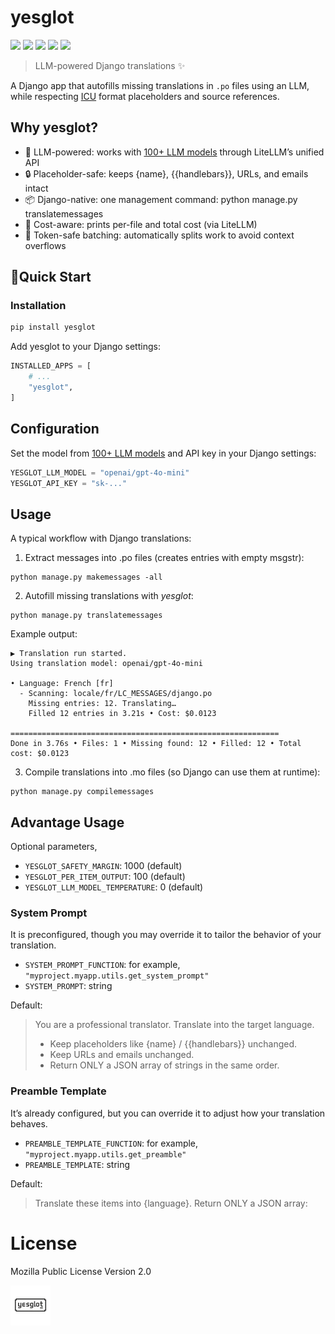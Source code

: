 # yesglot

[![](https://img.shields.io/pypi/v/yesglot)](https://pypi.org/project/yesglot) [![](https://img.shields.io/codecov/c/github/efe/yesglot)](https://app.codecov.io/github/efe/yesglot) [![](https://img.shields.io/github/check-runs/efe/yesglot/main)](https://github.com/efe/yesglot/actions?query=branch%3Amain) [![](https://img.shields.io/github/license/efe/yesglot)](https://github.com/efe/yesglot/blob/main/LICENSE) ![](https://img.shields.io/pypi/frameworkversions/django/yesglot)

> LLM-powered Django translations ✨

A Django app that autofills missing translations in `.po` files using an LLM, while respecting [ICU](https://unicode-org.github.io/icu/) format placeholders and source references.

## Why yesglot?

- 🧠 LLM-powered: works with [100+ LLM models](https://models.litellm.ai/) through LiteLLM’s unified API
- 🔒 Placeholder-safe: keeps {name}, {{handlebars}}, URLs, and emails intact
- 📦 Django-native: one management command: python manage.py translatemessages
- 🧮 Cost-aware: prints per-file and total cost (via LiteLLM)
- 🧱 Token-safe batching: automatically splits work to avoid context overflows

## 🚀Quick Start

### Installation

```python
pip install yesglot
```

Add yesglot to your Django settings:

```python
INSTALLED_APPS = [
    # ...
    "yesglot",
]
```

## Configuration

Set the model from [100+ LLM models](https://models.litellm.ai/) and API key in your Django settings:

```python
YESGLOT_LLM_MODEL = "openai/gpt-4o-mini"
YESGLOT_API_KEY = "sk-..."
```


## Usage

A typical workflow with Django translations:

1. Extract messages into .po files (creates entries with empty msgstr):

```
python manage.py makemessages -all
```

2. Autofill missing translations with *yesglot*:

```
python manage.py translatemessages
```

Example output:

```
▶ Translation run started.
Using translation model: openai/gpt-4o-mini

• Language: French [fr]
  - Scanning: locale/fr/LC_MESSAGES/django.po
    Missing entries: 12. Translating…
    Filled 12 entries in 3.21s • Cost: $0.0123

============================================================
Done in 3.76s • Files: 1 • Missing found: 12 • Filled: 12 • Total cost: $0.0123
```

3. Compile translations into .mo files (so Django can use them at runtime):

```
python manage.py compilemessages
```

## Advantage Usage

Optional parameters,

- `YESGLOT_SAFETY_MARGIN`: 1000 (default)
- `YESGLOT_PER_ITEM_OUTPUT`: 100 (default)
- `YESGLOT_LLM_MODEL_TEMPERATURE`: 0 (default)

### System Prompt

It is preconfigured, though you may override it to tailor the behavior of your translation.

- `SYSTEM_PROMPT_FUNCTION`: for example, `"myproject.myapp.utils.get_system_prompt"`
- `SYSTEM_PROMPT`: string

Default:

> You are a professional translator. Translate into the target language.
> - Keep placeholders like {name} / {{handlebars}} unchanged.
> - Keep URLs and emails unchanged.
> - Return ONLY a JSON array of strings in the same order.


### Preamble Template

It’s already configured, but you can override it to adjust how your translation behaves.

- `PREAMBLE_TEMPLATE_FUNCTION`: for example, `"myproject.myapp.utils.get_preamble"`
- `PREAMBLE_TEMPLATE`: string

Default:

> Translate these items into {language}. Return ONLY a JSON array:

# License

Mozilla Public License Version 2.0

![Yesglot Logo](assets/logo.png)
